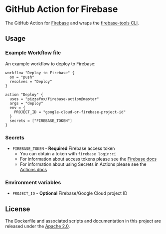 # GitHub Action for Firebase

The GitHub Action for [Firebase](https://firebase.com) and wraps the [firebase-tools CLI](https://firebase.google.com/docs/cli1).

## Usage

### Example Workflow file

An example workflow to deploy to Firebase:

```hcl
workflow "Deploy to Firebase" {
  on = "push"
  resolves = "Deploy"
}

action "Deploy" {
  uses = "pizzafox/firebase-action@master"
  args = "deploy"
  env = {
    PROJECT_ID = "google-cloud-or-firebase-project-id"
  }
  secrets = ["FIREBASE_TOKEN"]
}
```

### Secrets

- `FIREBASE_TOKEN` - **Required** Firebase access token
  - You can obtain a token with `firebase login:ci`
  - For information about access tokens please see the [Firebase docs](https://firebase.google.com/docs/cli#admin-commands)
  - For information about using Secrets in Actions please see the [Actions docs](https://developer.github.com/actions/creating-workflows/storing-secrets/)

### Environment variables

- `PROJECT_ID` - **Optional** Firebase/Google Cloud project ID

## License

The Dockerfile and associated scripts and documentation in this project are released under the [Apache 2.0](license.md).
